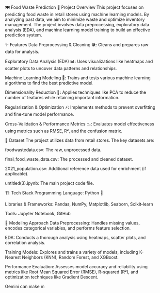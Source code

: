 🍽️ Food Waste Prediction
📌 Project Overview
This project focuses on predicting food waste in retail stores using machine learning models. By analyzing past data, we aim to minimize waste and optimize inventory management. The project involves data preprocessing, exploratory data analysis (EDA), and machine learning model training to build an effective prediction system.

✨ Features
Data Preprocessing & Cleaning 🛠️: Cleans and prepares raw data for analysis.

Exploratory Data Analysis (EDA) 📊: Uses visualizations like heatmaps and scatter plots to uncover data patterns and relationships.

Machine Learning Modeling 🤖: Trains and tests various machine learning algorithms to find the best predictive model.

Dimensionality Reduction 🔻: Applies techniques like PCA to reduce the number of features while retaining important information.

Regularization & Optimization ⚡: Implements methods to prevent overfitting and fine-tune model performance.

Cross-Validation & Performance Metrics 📉: Evaluates model effectiveness using metrics such as RMSE, R², and the confusion matrix.

📂 Dataset
The project utilizes data from retail stores. The key datasets are:

foodwastedata.csv: The raw, unprocessed data.

final_food_waste_data.csv: The processed and cleaned dataset.

2021_population.csv: Additional reference data used for enrichment (if applicable).

untitled(3).ipynb: The main project code file.

🏗️ Tech Stack
Programming Language: Python 🐍

Libraries & Frameworks: Pandas, NumPy, Matplotlib, Seaborn, Scikit-learn

Tools: Jupyter Notebook, GitHub

🧩 Modeling Approach
Data Preprocessing: Handles missing values, encodes categorical variables, and performs feature selection.

EDA: Conducts a thorough analysis using heatmaps, scatter plots, and correlation analysis.

Training Models: Explores and trains a variety of models, including K-Nearest Neighbors (KNN), Random Forest, and XGBoost.

Performance Evaluation: Assesses model accuracy and reliability using metrics like Root Mean Squared Error (RMSE), R-squared (R²), and optimization techniques like Gradient Descent.







Gemini can make m
